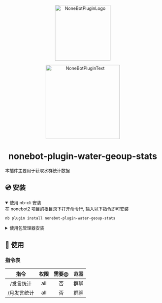 <div align="center">
  <a href="https://v2.nonebot.dev/store"><img src="https://github.com/A-kirami/nonebot-plugin-template/blob/resources/nbp_logo.png" width="180" height="180" alt="NoneBotPluginLogo"></a>
  <br>
  <p><img src="https://github.com/A-kirami/nonebot-plugin-template/blob/resources/NoneBotPlugin.svg" width="240" alt="NoneBotPluginText"></p>
</div>

<div align="center">

# nonebot-plugin-water-geoup-stats

</div>

本插件主要用于获取水群统计数据

## 💿 安装

<details open>
<summary>使用 nb-cli 安装</summary>
在 nonebot2 项目的根目录下打开命令行, 输入以下指令即可安装

    nb plugin install nonebot-plugin-water-geoup-stats

</details>

<details>
<summary>使用包管理器安装</summary>
在 nonebot2 项目的插件目录下, 打开命令行, 根据你使用的包管理器, 输入相应的安装命令

<details>
<summary>pip</summary>

    pip install nonebot-plugin-water-geoup-stats
</details>
<details>
<summary>pdm</summary>

    pdm add nonebot-plugin-water-geoup-stats
</details>
<details>
<summary>poetry</summary>

    poetry add nonebot-plugin-water-geoup-stats
</details>
<details>
<summary>conda</summary>

    conda install nonebot-plugin-water-geoup-stats
</details>

打开 nonebot2 项目根目录下的 `pyproject.toml` 文件, 在 `[tool.nonebot]` 部分追加写入

    plugins = ["nonebot-plugin-water-geoup-stats"]

</details>

## 🎉 使用
### 指令表
| 指令 | 权限 | 需要@ | 范围 |
|:-----:|:----:|:----:|:----:|
| /发言统计 | all | 否 | 群聊 |
| /月发言统计 | all | 否 | 群聊 |